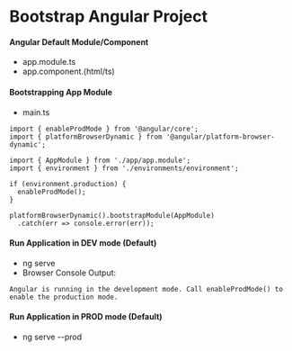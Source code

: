 # Bootstrap Angular Project

#### Angular Default Module/Component
* app.module.ts
* app.component.(html/ts)

#### Bootstrapping App Module
* main.ts
```
import { enableProdMode } from '@angular/core';
import { platformBrowserDynamic } from '@angular/platform-browser-dynamic';

import { AppModule } from './app/app.module';
import { environment } from './environments/environment';

if (environment.production) {
  enableProdMode();
}

platformBrowserDynamic().bootstrapModule(AppModule)
  .catch(err => console.error(err));
```

#### Run Application in DEV mode (Default)
* ng serve
* Browser Console Output:
```
Angular is running in the development mode. Call enableProdMode() to enable the production mode.
```

#### Run Application in PROD mode (Default)
* ng serve --prod
